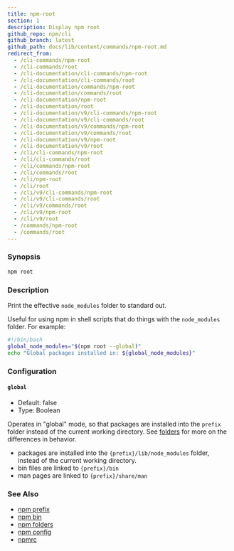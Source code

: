 ```yaml
---
title: npm-root
section: 1
description: Display npm root
github_repo: npm/cli
github_branch: latest
github_path: docs/lib/content/commands/npm-root.md
redirect_from:
  - /cli-commands/npm-root
  - /cli-commands/root
  - /cli-documentation/cli-commands/npm-root
  - /cli-documentation/cli-commands/root
  - /cli-documentation/commands/npm-root
  - /cli-documentation/commands/root
  - /cli-documentation/npm-root
  - /cli-documentation/root
  - /cli-documentation/v9/cli-commands/npm-root
  - /cli-documentation/v9/cli-commands/root
  - /cli-documentation/v9/commands/npm-root
  - /cli-documentation/v9/commands/root
  - /cli-documentation/v9/npm-root
  - /cli-documentation/v9/root
  - /cli/cli-commands/npm-root
  - /cli/cli-commands/root
  - /cli/commands/npm-root
  - /cli/commands/root
  - /cli/npm-root
  - /cli/root
  - /cli/v9/cli-commands/npm-root
  - /cli/v9/cli-commands/root
  - /cli/v9/commands/root
  - /cli/v9/npm-root
  - /cli/v9/root
  - /commands/npm-root
  - /commands/root
---
```


### Synopsis

```bash
npm root
```

### Description

Print the effective `node_modules` folder to standard out.

Useful for using npm in shell scripts that do things with the
`node_modules` folder.  For example:

```bash
#!/bin/bash
global_node_modules="$(npm root --global)"
echo "Global packages installed in: ${global_node_modules}"
```

### Configuration

#### `global`

* Default: false
* Type: Boolean

Operates in "global" mode, so that packages are installed into the `prefix`
folder instead of the current working directory. See
[folders](/cli/v9/configuring-npm/folders) for more on the differences in behavior.

* packages are installed into the `{prefix}/lib/node_modules` folder, instead
  of the current working directory.
* bin files are linked to `{prefix}/bin`
* man pages are linked to `{prefix}/share/man`

### See Also

* [npm prefix](/cli/v9/commands/npm-prefix)
* [npm bin](/cli/v9/commands/npm-bin)
* [npm folders](/cli/v9/configuring-npm/folders)
* [npm config](/cli/v9/commands/npm-config)
* [npmrc](/cli/v9/configuring-npm/npmrc)
